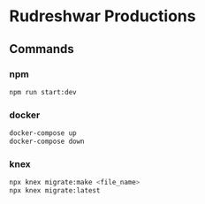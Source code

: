 # Rudreshwar Productions

## Commands

### npm

```bash
npm run start:dev
```

### docker

```bash
docker-compose up
docker-compose down
```

### knex

```bash
npx knex migrate:make <file_name>
npx knex migrate:latest
```

